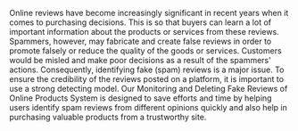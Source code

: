 Online reviews have become increasingly significant in recent years when it comes to purchasing decisions. This is so that buyers can learn a lot of important information about the products or services from these reviews. Spammers, however, may fabricate and create false reviews in order to promote falsely or reduce the quality of the goods or services. Customers would be misled and make poor decisions as a result of the spammers' actions. Consequently, identifying fake (spam) reviews is a major issue.
To ensure the credibility of the reviews posted on a platform, it is important to use a strong detecting model. Our Monitoring and Deleting Fake Reviews of Online Products System is designed to save efforts and time by helping users identify spam reviews from different opinions quickly and also help in purchasing valuable products from a trustworthy site.
